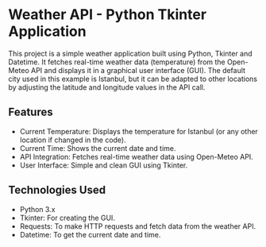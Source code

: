 # Weather API - Python Tkinter Application

This project is a simple weather application built using Python, Tkinter and Datetime. It fetches real-time weather data (temperature) from the Open-Meteo API and displays it in a graphical user interface (GUI). The default city used in this example is Istanbul, but it can be adapted to other locations by adjusting the latitude and longitude values in the API call.

## Features
- Current Temperature: Displays the temperature for Istanbul (or any other location if changed in the code).
- Current Time: Shows the current date and time.
- API Integration: Fetches real-time weather data using Open-Meteo API.
- User Interface: Simple and clean GUI using Tkinter.

## Technologies Used
- Python 3.x
- Tkinter: For creating the GUI.
- Requests: To make HTTP requests and fetch data from the weather API.
- Datetime: To get the current date and time.



